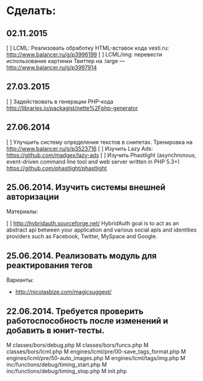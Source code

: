 # Сделать:

## 02.11.2015

[ ] LCML: Реализовать обработку HTML-вставок кода vesti.ru: http://www.balancer.ru/g/p3996199
[ ] LCML/img: перевести использование картинки Твиттер на :large — http://www.balancer.ru/g/p3997914

## 27.03.2015

[ ] Задействовать в генерации PHP-кода http://libraries.io/packagist/nette%2Fphp-generator

## 27.06.2014

[ ] Улучшить систему определения текстов в снипетах. Тренировка на http://www.balancer.ru/g/p3523716
[ ] Изучить Lazy Ads: https://github.com/madgex/lazy-ads
[ ] Изучить Phastlight (asynchronous, event-driven command line tool and
  web server written in PHP 5.3+) https://github.com/phastlight/phastlight

## 25.06.2014. Изучить системы внешней авторизации

Материалы:

[ ] http://hybridauth.sourceforge.net/ HybridAuth goal is to act as an abstract api between your application and various social apis and identities providers such as Facebook, Twitter, MySpace and Google.

## 25.06.2014. Реализовать модуль для реактирования тегов

Варианты:

* http://nicolasbize.com/magicsuggest/

## 22.06.2014. Требуется проверить работоспособность после изменений и добавить в юнит-тесты.

M classes/bors/debug.php
M classes/bors/funcs.php
M classes/bors/lcml.php
M engines/lcml/pre/00-save_tags_format.php
M engines/lcml/pre/50-auto_images.php
M engines/lcml/tags/img.php
M inc/functions/debug/timing_start.php
M inc/functions/debug/timing_stop.php
M init.php

